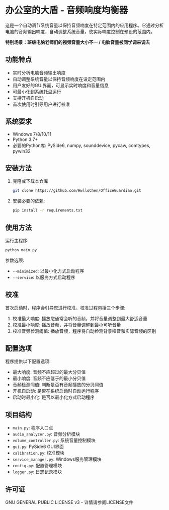 # 办公室的大盾 - 音频响度均衡器

这是一个自动调节系统音量以保持音频响度在特定范围内的应用程序。它通过分析电脑的音频输出响度，自动调整系统音量，使实际响度控制在预设的范围内。

**特别场景：班级电脑老师们的视频音量大小不一 / 电脑音量被同学调来调去**

## 功能特点

- 实时分析电脑音频输出响度
- 自动调整系统音量以保持音频响度在设定范围内
- 用户友好的GUI界面，可显示实时响度和音量信息
- 可最小化到系统托盘运行
- 支持开机自启动
- 首次使用时引导用户进行校准

## 系统要求

- Windows 7/8/10/11
- Python 3.7+
- 必要的Python库: PySide6, numpy, sounddevice, pycaw, comtypes, pywin32

## 安装方法

1. 克隆或下载本仓库
   ```bash
   git clone https://github.com/HwlloChen/OfficeGuardian.git
   ```
2. 安装必要的依赖:

   ```bash
   pip install -r requirements.txt
   ```

## 使用方法

运行主程序:

```bash
python main.py
```

参数选项:
- `--minimized`: 以最小化方式启动程序
- `--service`: 以服务方式启动程序

## 校准

首次启动时，程序会引导您进行校准。校准过程包括三个步骤:

1. 校准最大响度: 播放您通常会听的音频，并将音量调整到最大舒适音量
2. 校准最小响度: 播放音频，并将音量调整到最小可听音量
3. 校准音频检测阈值: 播放音频，程序将自动检测背景噪音和实际音频的区别

## 配置选项

程序提供以下配置选项:

- 最大响度: 音频不应超过的最大分贝值
- 最小响度: 音频不应低于的最小分贝值
- 音频检测阈值: 判断是否有音频播放的分贝阈值
- 开机自启动: 是否在系统启动时自动运行程序
- 启动时最小化: 是否以最小化方式启动程序

## 项目结构

- `main.py`: 程序入口点
- `audio_analyzer.py`: 音频分析模块
- `volume_controller.py`: 系统音量控制模块
- `gui.py`: PySide6 GUI界面
- `calibration.py`: 校准模块
- `service_manager.py`: Windows服务管理模块
- `config.py`: 配置管理模块
- `logger.py`: 日志记录模块

## 许可证

GNU GENERAL PUBLIC LICENSE v3 - 详情请参阅LICENSE文件